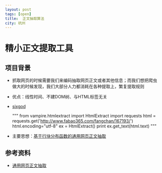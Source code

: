 ```yaml
---
layout: post
tags: [open]
title:	正文抽取算法
city: 杭州 
---
```



精小正文提取工具
=========

项目背景
-------
+ 抓取网页的时候需要我们来编码抽取网页正文或者其他信息；而我们想把爬虫做大的时候发现，我们大部分人力都消耗在各种提取上，繁复提取规则
+ 优点：线性时间、不建DOM树、与HTML标签无关
+ [sixgod](https://github.com/intohole/sixgod)


	"""
		from vampire.htmlextract import HtmlExtract
		import requests
		html = requests.get('http://www.fabao365.com/fangchan/167193/')
        html.encoding="utf-8"
		ex = HtmlExtract()
		print ex.get_text(html.text)
	"""

+ 主要思想：[基于行块分布函数的通用网页正文抽取](https://wenku.baidu.com/view/2b5c9793daef5ef7ba0d3cb5.html)

参考资料
-----------
+ [通用网页正文抽取](http://www.oschina.net/p/cx-extractor)
